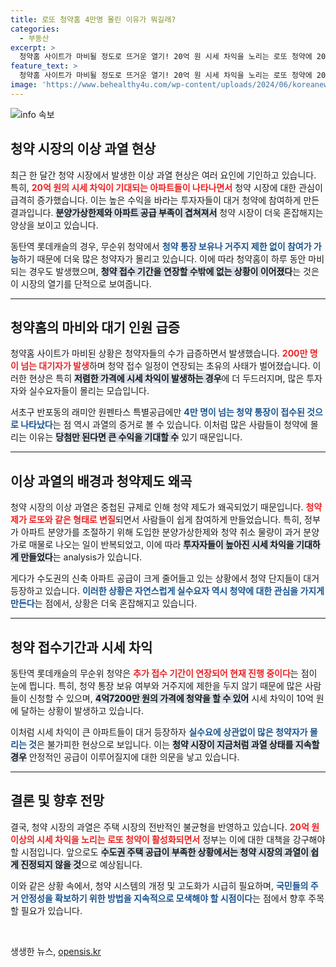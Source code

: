 ```yaml
---
title: 로또 청약홈 4만명 몰린 이유가 뭐길래?
categories:
  - 부동산
excerpt: >
  청약홈 사이트가 마비될 정도로 뜨거운 열기! 20억 원 시세 차익을 노리는 로또 청약에 200만 대기자 몰려, 정부의 규제와 공급난이 초래한 이상 현상은?
feature_text: >
  청약홈 사이트가 마비될 정도로 뜨거운 열기! 20억 원 시세 차익을 노리는 로또 청약에 200만 대기자 몰려, 정부의 규제와 공급난이 초래한 이상 현상은?
image: 'https://www.behealthy4u.com/wp-content/uploads/2024/06/koreanews.jpg'
---
```


<p><img src="https://www.behealthy4u.com/wp-content/uploads/2024/06/koreanews.jpg" alt="info 속보" /></p>

<h2 data-ke-size="size26">청약 시장의 이상 과열 현상</h2>

<p data-ke-size="size16">최근 한 달간 청약 시장에서 발생한 이상 과열 현상은 여러 요인에 기인하고 있습니다. 특히, <b><span style="color: #ee2323;">20억 원의 시세 차익이 기대되는 아파트들이 나타나면서</span></b> 청약 시장에 대한 관심이 급격히 증가했습니다. 이는 높은 수익을 바라는 투자자들이 대거 청약에 참여하게 만든 결과입니다. <b><span style="background-color: #21538527;">분양가상한제와 아파트 공급 부족이 겹쳐져서</span></b> 청약 시장이 더욱 혼잡해지는 양상을 보이고 있습니다. </p>

<p data-ke-size="size16">동탄역 롯데캐슬의 경우, 무순위 청약에서 <b><span style="color: #1a5490;">청약 통장 보유나 거주지 제한 없이 참여가 가능</span></b>하기 때문에 더욱 많은 청약자가 몰리고 있습니다. 이에 따라 청약홈이 하루 동안 마비되는 경우도 발생했으며, <b><span style="background-color: #21538527;">청약 접수 기간을 연장할 수밖에 없는 상황이 이어졌다</span></b>는 것은 이 시장의 열기를 단적으로 보여줍니다. </p>

<hr>

<h2 data-ke-size="size26">청약홈의 마비와 대기 인원 급증</h2>

<p data-ke-size="size16">청약홈 사이트가 마비된 상황은 청약자들의 수가 급증하면서 발생했습니다. <b><span style="color: #ee2323;">200만 명이 넘는 대기자가 발생</span></b>하며 청약 접수 일정이 연장되는 초유의 사태가 벌어졌습니다. 이러한 현상은 특히 <b><span style="background-color: #21538527;">저렴한 가격에 시세 차익이 발생하는 경우</span></b>에 더 두드러지며, 많은 투자자와 실수요자들이 몰리는 모습입니다. </p>

<p data-ke-size="size16">서초구 반포동의 래미안 원펜타스 특별공급에만 <b><span style="color: #1a5490;">4만 명이 넘는 청약 통장이 접수된 것으로 나타났다</span></b>는 점 역시 과열의 증거로 볼 수 있습니다. 이처럼 많은 사람들이 청약에 몰리는 이유는 <b><span style="background-color: #21538527;">당첨만 된다면 큰 수익을 기대할 수</span></b> 있기 때문입니다. </p>

<hr>

<h2 data-ke-size="size26">이상 과열의 배경과 청약제도 왜곡</h2>

<p data-ke-size="size16">청약 시장의 이상 과열은 중첩된 규제로 인해 청약 제도가 왜곡되었기 때문입니다. <b><span style="color: #ee2323;">청약제가 로또와 같은 형태로 변질</span></b>되면서 사람들이 쉽게 참여하게 만들었습니다. 특히, 정부가 아파트 분양가를 조절하기 위해 도입한 분양가상한제와 청약 취소 물량이 과거 분양가로 매물로 나오는 일이 반복되었고, 이에 따라 <b><span style="background-color: #21538527;">투자자들이 높아진 시세 차익을 기대하게 만들었다</span></b>는 analysis가 있습니다.</p>

<p data-ke-size="size16">게다가 수도권의 신축 아파트 공급이 크게 줄어들고 있는 상황에서 청약 단지들이 대거 등장하고 있습니다. <b><span style="color: #1a5490;">이러한 상황은 자연스럽게 실수요자 역시 청약에 대한 관심을 가지게 만든다</span></b>는 점에서, 상황은 더욱 혼잡해지고 있습니다. </p>

<hr>

<h2 data-ke-size="size26">청약 접수기간과 시세 차익</h2>

<p data-ke-size="size16">동탄역 롯데캐슬의 무순위 청약은 <b><span style="color: #ee2323;">추가 접수 기간이 연장되어 현재 진행 중이다</span></b>는 점이 눈에 띕니다. 특히, 청약 통장 보유 여부와 거주지에 제한을 두지 않기 때문에 많은 사람들이 신청할 수 있으며, <b><span style="background-color: #21538527;">4억7200만 원의 가격에 청약을 할 수 있어</span></b> 시세 차익이 10억 원에 달하는 상황이 발생하고 있습니다. </p>

<p data-ke-size="size16">이처럼 시세 차익이 큰 아파트들이 대거 등장하자 <b><span style="color: #1a5490;">실수요에 상관없이 많은 청약자가 몰리는 것</span></b>은 불가피한 현상으로 보입니다. 이는 <b><span style="background-color: #21538527;">청약 시장이 지금처럼 과열 상태를 지속할 경우</span></b> 안정적인 공급이 이루어질지에 대한 의문을 낳고 있습니다. </p>

<hr>

<h2 data-ke-size="size26">결론 및 향후 전망</h2>

<p data-ke-size="size16">결국, 청약 시장의 과열은 주택 시장의 전반적인 불균형을 반영하고 있습니다. <b><span style="color: #ee2323;">20억 원 이상의 시세 차익을 노리는 로또 청약이 활성화되면서</span></b> 정부는 이에 대한 대책을 강구해야 할 시점입니다. 앞으로도 <b><span style="background-color: #21538527;">수도권 주택 공급이 부족한 상황에서는 청약 시장의 과열이 쉽게 진정되지 않을 것</span></b>으로 예상됩니다.</p>

<p data-ke-size="size16">이와 같은 상황 속에서, 청약 시스템의 개정 및 고도화가 시급히 필요하며, <b><span style="color: #1a5490;">국민들의 주거 안정성을 확보하기 위한 방법을 지속적으로 모색해야 할 시점이다</span></b>는 점에서 향후 주목할 필요가 있습니다.</p>

<p data-ke-size="size16">&nbsp;</p>
생생한 뉴스, <a href="https://opensis.kr" rel="dofollow">opensis.kr</a>


